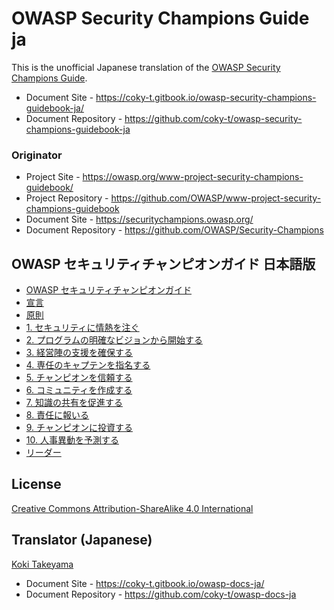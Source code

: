 # OWASP Security Champions Guide ja

This is the unofficial Japanese translation of the [OWASP Security Champions Guide](https://github.com/OWASP/Security-Champions).

- Document Site - <https://coky-t.gitbook.io/owasp-security-champions-guidebook-ja/>
- Document Repository - <https://github.com/coky-t/owasp-security-champions-guidebook-ja>

### Originator

- Project Site - <https://owasp.org/www-project-security-champions-guidebook/>
- Project Repository - <https://github.com/OWASP/www-project-security-champions-guidebook>
- Document Site - <https://securitychampions.owasp.org/>
- Document Repository - <https://github.com/OWASP/Security-Champions>

## OWASP セキュリティチャンピオンガイド 日本語版

* [OWASP セキュリティチャンピオンガイド](Document/docs/index.md)
* [宣言](Document/docs/manifesto.md)
* [原則](Document/docs/principles/index.md)
* [1. セキュリティに情熱を注ぐ](Document/docs/principles/01_Be_passionate_about_security.md)
* [2. プログラムの明確なビジョンから開始する](Document/docs/principles/02_Start_with_a_clear_vision_for_your_program.md)
* [3. 経営陣の支援を確保する](Document/docs/principles/03_Secure_management_support.md)
* [4. 専任のキャプテンを指名する](Document/docs/principles/04_Nominate_a_dedicated_captain.md)
* [5. チャンピオンを信頼する](Document/docs/principles/05_Trust_your_champions.md)
* [6. コミュニティを作成する](Document/docs/principles/06_Create_a_community.md)
* [7. 知識の共有を促進する](Document/docs/principles/07_Promote_knowledge_sharing.md)
* [8. 責任に報いる](Document/docs/principles/08_Reward_responsibility.md)
* [9. チャンピオンに投資する](Document/docs/principles/09_Invest_in_your_champions.md)
* [10. 人事異動を予測する](Document/docs/principles/10_Anticipate_personnel_changes.md)
* [リーダー](Document/leaders.md)

## License

[Creative Commons Attribution-ShareAlike 4.0 International](https://creativecommons.org/licenses/by-sa/4.0/)

## Translator (Japanese)

[Koki Takeyama](https://github.com/coky-t)

- Document Site - <https://coky-t.gitbook.io/owasp-docs-ja/>
- Document Repository - <https://github.com/coky-t/owasp-docs-ja>
